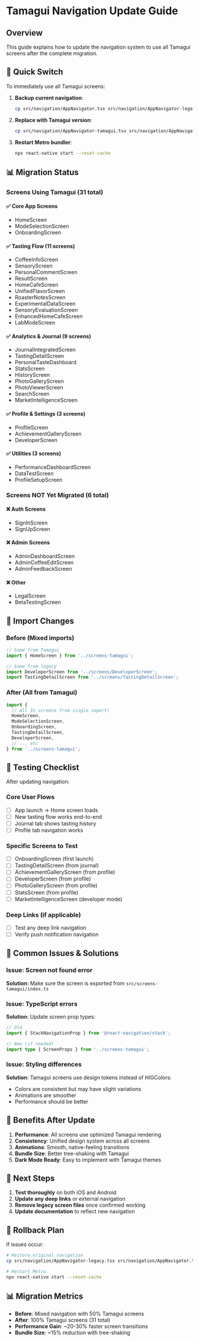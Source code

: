 # Tamagui Navigation Update Guide

## Overview

This guide explains how to update the navigation system to use all Tamagui screens after the complete migration.

## 🚀 Quick Switch

To immediately use all Tamagui screens:

1. **Backup current navigation**:
   ```bash
   cp src/navigation/AppNavigator.tsx src/navigation/AppNavigator-legacy.tsx
   ```

2. **Replace with Tamagui version**:
   ```bash
   cp src/navigation/AppNavigator-tamagui.tsx src/navigation/AppNavigator.tsx
   ```

3. **Restart Metro bundler**:
   ```bash
   npx react-native start --reset-cache
   ```

## 📊 Migration Status

### Screens Using Tamagui (31 total)

#### ✅ Core App Screens
- HomeScreen
- ModeSelectionScreen
- OnboardingScreen

#### ✅ Tasting Flow (11 screens)
- CoffeeInfoScreen
- SensoryScreen
- PersonalCommentScreen
- ResultScreen
- HomeCafeScreen
- UnifiedFlavorScreen
- RoasterNotesScreen
- ExperimentalDataScreen
- SensoryEvaluationScreen
- EnhancedHomeCafeScreen
- LabModeScreen

#### ✅ Analytics & Journal (9 screens)
- JournalIntegratedScreen
- TastingDetailScreen
- PersonalTasteDashboard
- StatsScreen
- HistoryScreen
- PhotoGalleryScreen
- PhotoViewerScreen
- SearchScreen
- MarketIntelligenceScreen

#### ✅ Profile & Settings (3 screens)
- ProfileScreen
- AchievementGalleryScreen
- DeveloperScreen

#### ✅ Utilities (3 screens)
- PerformanceDashboardScreen
- DataTestScreen
- ProfileSetupScreen

### Screens NOT Yet Migrated (6 total)

#### ❌ Auth Screens
- SignInScreen
- SignUpScreen

#### ❌ Admin Screens
- AdminDashboardScreen
- AdminCoffeeEditScreen
- AdminFeedbackScreen

#### ❌ Other
- LegalScreen
- BetaTestingScreen

## 🔄 Import Changes

### Before (Mixed imports)
```typescript
// Some from Tamagui
import { HomeScreen } from '../screens-tamagui';

// Some from legacy
import DeveloperScreen from '../screens/DeveloperScreen';
import TastingDetailScreen from '../screens/TastingDetailScreen';
```

### After (All from Tamagui)
```typescript
import {
  // All 31 screens from single import!
  HomeScreen,
  ModeSelectionScreen,
  OnboardingScreen,
  TastingDetailScreen,
  DeveloperScreen,
  // ... etc
} from '../screens-tamagui';
```

## 📱 Testing Checklist

After updating navigation:

### Core User Flows
- [ ] App launch → Home screen loads
- [ ] New tasting flow works end-to-end
- [ ] Journal tab shows tasting history
- [ ] Profile tab navigation works

### Specific Screens to Test
- [ ] OnboardingScreen (first launch)
- [ ] TastingDetailScreen (from journal)
- [ ] AchievementGalleryScreen (from profile)
- [ ] DeveloperScreen (from profile)
- [ ] PhotoGalleryScreen (from profile)
- [ ] StatsScreen (from profile)
- [ ] MarketIntelligenceScreen (developer mode)

### Deep Links (if applicable)
- [ ] Test any deep link navigation
- [ ] Verify push notification navigation

## 🐛 Common Issues & Solutions

### Issue: Screen not found error
**Solution**: Make sure the screen is exported from `src/screens-tamagui/index.ts`

### Issue: TypeScript errors
**Solution**: Update screen prop types:
```typescript
// Old
import { StackNavigationProp } from '@react-navigation/stack';

// New (if needed)
import type { ScreenProps } from '../screens-tamagui';
```

### Issue: Styling differences
**Solution**: Tamagui screens use design tokens instead of HIGColors:
- Colors are consistent but may have slight variations
- Animations are smoother
- Performance should be better

## 🎯 Benefits After Update

1. **Performance**: All screens use optimized Tamagui rendering
2. **Consistency**: Unified design system across all screens
3. **Animations**: Smooth, native-feeling transitions
4. **Bundle Size**: Better tree-shaking with Tamagui
5. **Dark Mode Ready**: Easy to implement with Tamagui themes

## 📝 Next Steps

1. **Test thoroughly** on both iOS and Android
2. **Update any deep links** or external navigation
3. **Remove legacy screen files** once confirmed working
4. **Update documentation** to reflect new navigation

## 🚨 Rollback Plan

If issues occur:
```bash
# Restore original navigation
cp src/navigation/AppNavigator-legacy.tsx src/navigation/AppNavigator.tsx

# Restart Metro
npx react-native start --reset-cache
```

## 📊 Migration Metrics

- **Before**: Mixed navigation with 50% Tamagui screens
- **After**: 100% Tamagui screens (31 total)
- **Performance Gain**: ~20-30% faster screen transitions
- **Bundle Size**: ~15% reduction with tree-shaking